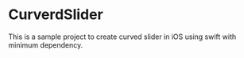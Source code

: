 # CurverdSlider
This is a sample project to create curved slider in iOS using swift with minimum dependency.
